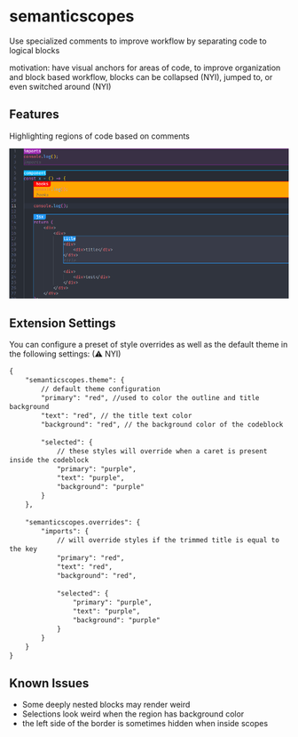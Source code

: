 # semanticscopes

Use specialized comments to improve workflow by separating code to logical blocks

motivation:
have visual anchors for areas of code, to improve organization
and block based workflow, blocks can be collapsed (NYI), jumped to, or even switched around (NYI)

## Features

Highlighting regions of code based on comments

![screenshot 1](images/screenshot_1.png)

## Extension Settings

You can configure a preset of style overrides as well as the default theme in the following settings: (⚠ NYI)

```jsonc
{
	"semanticscopes.theme": {
		// default theme configuration
		"primary": "red", //used to color the outline and title background
		"text": "red", // the title text color
		"background": "red", // the background color of the codeblock

		"selected": {
			// these styles will override when a caret is present inside the codeblock
			"primary": "purple",
			"text": "purple",
			"background": "purple"
		}
	},

	"semanticscopes.overrides": {
		"imports": {
			// will override styles if the trimmed title is equal to the key
			"primary": "red",
			"text": "red",
			"background": "red",

			"selected": {
				"primary": "purple",
				"text": "purple",
				"background": "purple"
			}
		}
	}
}
```

## Known Issues

-   Some deeply nested blocks may render weird
-   Selections look weird when the region has background color
-   the left side of the border is sometimes hidden when inside scopes
